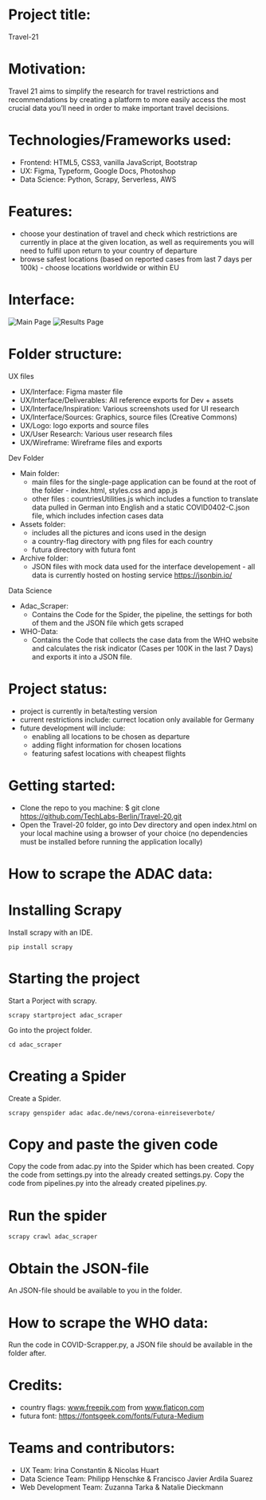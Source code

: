 # Project title: 
Travel-21

# Motivation: 
Travel 21 aims to simplify the research for travel restrictions and recommendations by creating a platform to more easily access the most crucial data you’ll need in order to make important travel decisions.

# Technologies/Frameworks used:
- Frontend: HTML5, CSS3, vanilla JavaScript, Bootstrap
- UX: Figma, Typeform, Google Docs, Photoshop
- Data Science: Python, Scrapy, Serverless, AWS 

# Features:
- choose your destination of travel and check which restrictions are currently in place at the given location, as well as requirements you will need to fulfil upon return to your country of departure
- browse safest locations (based on reported cases from last 7 days per 100k) - choose locations worldwide or within EU

# Interface:
![Main Page](https://github.com/TechLabs-Berlin/Travel-20/blob/main/UX/Interface/Deliverables/INTERFACE_09_Homepage_2x.png "Main Page View")
![Results Page](https://github.com/TechLabs-Berlin/Travel-20/blob/main/UX/Interface/Deliverables/INTERFACE_08_Results_2x.png "Results Page View")

# Folder structure:

UX files
- UX/Interface: Figma master file
- UX/Interface/Deliverables: All reference exports for Dev + assets
- UX/Interface/Inspiration: Various screenshots used for UI research
- UX/Interface/Sources: Graphics, source files (Creative Commons)
- UX/Logo: logo exports and source files
- UX/User Research: Various user research files
- UX/Wireframe: Wireframe files and exports

Dev Folder
- Main folder:
    - main files for the single-page application can be found at the root of the folder - index.html, styles.css and app.js
    - other files : countriesUtilities.js which includes a function to translate data pulled in German into English and a static COVID0402-C.json file, which includes infection       cases data
- Assets folder: 
    -  includes all the pictures and icons used in the design
    - a country-flag directory with png files for each country 
    - futura directory with futura font 
- Archive folder:
    - JSON files with mock data used for the interface developement - all data is currently hosted on hosting service https://jsonbin.io/
    
Data Science
- Adac_Scraper:
    - Contains the Code for the Spider, the pipeline, the settings for both of them and the JSON file which gets scraped
- WHO-Data:
    - Contains the Code that collects the case data from the WHO website and calculates the risk indicator (Cases per 100K in the last 7 Days) and exports it into a            JSON file.

# Project status:
- project is currently in beta/testing version
- current restrictions include: currect location only available for Germany
- future development will include:
    - enabling all locations to be chosen as departure
    - adding flight information for chosen locations 
    - featuring safest locations with cheapest flights


# Getting started:
- Clone the repo to you machine: 
$ git clone https://github.com/TechLabs-Berlin/Travel-20.git
- Open the Travel-20 folder, go into Dev directory and open index.html on your local machine using a browser of your choice (no dependencies must be installed before running the application locally)

# How to scrape the ADAC data:
# Installing Scrapy
Install scrapy with an IDE.
```
pip install scrapy
```
# Starting the project
Start a Porject with scrapy.
```
scrapy startproject adac_scraper
```
Go into the project folder.
```
cd adac_scraper
```
# Creating a Spider
Create a Spider.
```
scrapy genspider adac adac.de/news/corona-einreiseverbote/
```
# Copy and paste the given code
Copy the code from adac.py into the Spider which has been created.
Copy the code from settings.py into the already created settings.py.
Copy the code from pipelines.py into the already created pipelines.py.

# Run the spider
```
scrapy crawl adac_scraper
```
# Obtain the JSON-file
An JSON-file should be available to you in the folder.

# How to scrape the WHO data:
Run the code in COVID-Scrapper.py, a JSON file should be available in the folder after. 

# Credits:
- country flags: www.freepik.com from www.flaticon.com
- futura font: https://fontsgeek.com/fonts/Futura-Medium

# Teams and contributors:
- UX Team: Irina Constantin & Nicolas Huart
- Data Science Team: Philipp Henschke & Francisco Javier Ardila Suarez
- Web Development Team: Zuzanna Tarka & Natalie Dieckmann
